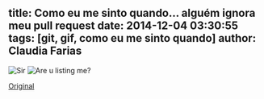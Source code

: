 title: Como eu me sinto quando... alguém ignora meu pull request
date: 2014-12-04 03:30:55
tags: [git, gif, como eu me sinto quando]
author: Claudia Farias
---

![Sir](http://media.tumblr.com/tumblr_mbdqgabLeJ1rqfksw.gif)
![Are u listing me?](http://media.tumblr.com/tumblr_mbdqgkhRzB1rqfksw.gif)


[Original](http://wheningit.tumblr.com/post/31693267852/when-a-co-worker-ignores-my-pull-request)